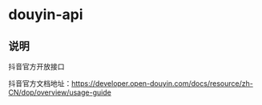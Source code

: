 # douyin-api

## 说明

抖音官方开放接口

抖音官方文档地址：https://developer.open-douyin.com/docs/resource/zh-CN/dop/overview/usage-guide
